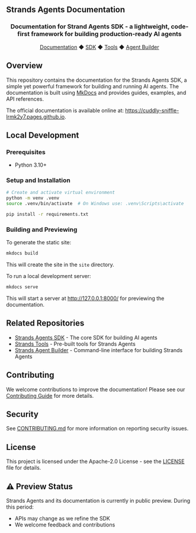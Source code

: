 ## Strands Agents Documentation

<div align="center">
  <h3>
    Documentation for Strand Agents SDK - a lightweight, code-first framework for building production-ready AI agents
  </h3>

  <a href="https://cuddly-sniffle-lrmk2y7.pages.github.io/">Documentation</a>
  ◆ <a href="https://github.com/strands-agents/sdk-python">SDK</a>
  ◆ <a href="https://github.com/strands-agents/tools">Tools</a>
  ◆ <a href="https://github.com/strands-agents/agent-builder">Agent Builder</a>
</div>

## Overview

This repository contains the documentation for the Strands Agents SDK, a simple yet powerful framework for building and running AI agents. The documentation is built using [MkDocs](https://www.mkdocs.org/) and provides guides, examples, and API references.

The official documentation is available online at: https://cuddly-sniffle-lrmk2y7.pages.github.io.

## Local Development

### Prerequisites

- Python 3.10+

### Setup and Installation

```bash
# Create and activate virtual environment
python -m venv .venv
source .venv/bin/activate  # On Windows use: .venv\Scripts\activate

pip install -r requirements.txt
```

### Building and Previewing

To generate the static site:

```bash
mkdocs build
```

This will create the site in the `site` directory.

To run a local development server:

```bash
mkdocs serve
```

This will start a server at http://127.0.0.1:8000/ for previewing the documentation.

## Related Repositories

- [Strands Agents SDK](https://github.com/strands-agents/sdk-python) - The core SDK for building AI agents
- [Strands Tools](https://github.com/strands-agents/tools) - Pre-built tools for Strands Agents
- [Strands Agent Builder](https://github.com/strands-agents/agent-build) - Command-line interface for building Strands Agents

## Contributing

We welcome contributions to improve the documentation! Please see our [Contributing Guide](https://github.com/strands-agents/docs/blob/main/CONTRIBUTING.md) for more details.

## Security

See [CONTRIBUTING.md](https://github.com/strands-agents/sdk-python/blob/main/CONTRIBUTING.md#security-issue-notifications) for more information on reporting security issues.

## License

This project is licensed under the Apache-2.0 License - see the [LICENSE](LICENSE) file for details.

## ⚠️ Preview Status

Strands Agents and its documentation is currently in public preview. During this period:
- APIs may change as we refine the SDK
- We welcome feedback and contributions
